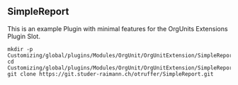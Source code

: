 SimpleReport
-------------------

This is an example Plugin with minimal features for the OrgUnits Extensions Plugin Slot.

```
mkdir -p Customizing/global/plugins/Modules/OrgUnit/OrgUnitExtension/SimpleReport
cd Customizing/global/plugins/Modules/OrgUnit/OrgUnitExtension/SimpleReport
git clone https://git.studer-raimann.ch/otruffer/SimpleReport.git
```
